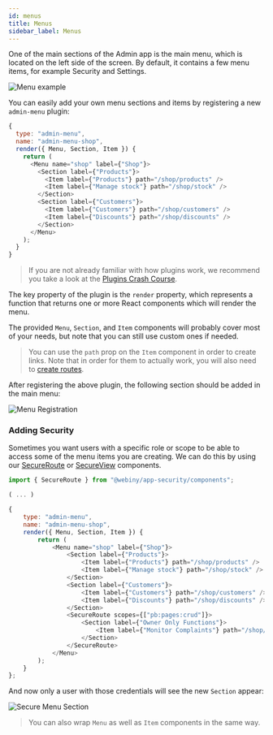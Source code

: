 ```yaml
---
id: menus
title: Menus
sidebar_label: Menus
---
```


One of the main sections of the Admin app is the main menu, which is located on the left side of the screen. By default, it contains a few menu items, for example Security and Settings.

![Menu example](/img/webiny-apps/admin/development/menus/menu-example.png)

You can easily add your own menu sections and items by registering a new `admin-menu` plugin:

```javascript
{
  type: "admin-menu",
  name: "admin-menu-shop",
  render({ Menu, Section, Item }) {
    return (
      <Menu name="shop" label={"Shop"}>
        <Section label={"Products"}>
          <Item label={"Products"} path="/shop/products" />
          <Item label={"Manage stock"} path="/shop/stock" />
        </Section>
        <Section label={"Customers"}>
          <Item label={"Customers"} path="/shop/customers" />
          <Item label={"Discounts"} path="/shop/discounts" />
        </Section>
      </Menu>
    );
  }
}
```
> If you are not already familiar with how plugins work, we recommend you take a look at the [Plugins Crash Course](/docs/developer-tutorials/plugins-crash-course).

The key property of the plugin is the `render` property, which represents a function that returns one or more React components which will render the menu.

The provided `Menu`, `Section`, and `Item` components will probably cover most of your needs, but note that you can still use custom ones if needed.

> You can use the `path` prop on the `Item` component in order to create links. Note that in order for them to actually work, you will also need to [create routes](/docs/webiny-apps/admin/admin/routes).

After registering the above plugin, the following section should be added in the main menu:

![Menu Registration](/img/webiny-apps/admin/development/menus/new-menu-example.png)

### Adding Security
Sometimes you want users with a specific role or scope to be able to access some of the menu items you are creating. We can do this by using our [SecureRoute](/docs/webiny-apps/security/development/App/Components/secure-route) or [SecureView](/docs/webiny-apps/security/development/App/Components/secure-view) components.

```js
import { SecureRoute } from "@webiny/app-security/components";

( ... )

{
    type: "admin-menu",
    name: "admin-menu-shop",
    render({ Menu, Section, Item }) {
        return (
            <Menu name="shop" label={"Shop"}>
                <Section label={"Products"}>
                    <Item label={"Products"} path="/shop/products" />
                    <Item label={"Manage stock"} path="/shop/stock" />
                </Section>
                <Section label={"Customers"}>
                    <Item label={"Customers"} path="/shop/customers" />
                    <Item label={"Discounts"} path="/shop/discounts" />
                </Section>
                <SecureRoute scopes={["pb:pages:crud"]}>
                    <Section label={"Owner Only Functions"}>
                        <Item label={"Monitor Complaints"} path="/shop/complaints" />
                    </Section>
                </SecureRoute>
            </Menu>
        );
    }
};
```

And now only a user with those credentials will see the new `Section` appear:

![Secure Menu Section](/img/webiny-apps/security/development/app/components/secure-menu-section.png)
>You can also wrap `Menu` as well as `Item` components in the same way.